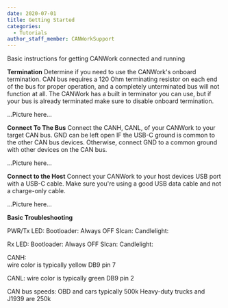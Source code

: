 ```yaml
---
date: 2020-07-01
title: Getting Started
categories:
  - Tutorials
author_staff_member: CANWorkSupport
---
```

Basic instructions for getting CANWork connected and running

**Termination**
Determine if you need to use the CANWork's onboard termination. 
CAN bus requires a 120 Ohm terminating resistor on each end of the bus for proper operation, and a completely unterminated bus will not function at all. 
The CANWork has a built in terminator you can use, but if your bus is already terminated make sure to disable onboard termination.

...Picture here...

**Connect To The Bus**
Connect the CANH, CANL, of your CANWork to your target CAN bus.
GND can be left open IF the USB-C ground is common to the other CAN bus devices.
Otherwise, connect GND to a common ground with other devices on the CAN bus.

...Picture here...

**Connect to the Host**
Connect your CANWork to your host devices USB port with a USB-C cable. Make sure you're using a good USB data cable and not a charge-only cable.

...Picture here...

**Basic Troubleshooting**

PWR/Tx LED:
Bootloader: Always OFF
Slcan:
Candlelight:

Rx LED:
Bootloader: Always OFF
Slcan:
Candlelight:

CANH:  
  wire color is typically yellow
  DB9 pin 7 

CANL:
  wire color is typically green
  DB9 pin 2
  
CAN bus speeds:
  OBD and cars typically 500k
  Heavy-duty trucks and J1939 are 250k
  
  
